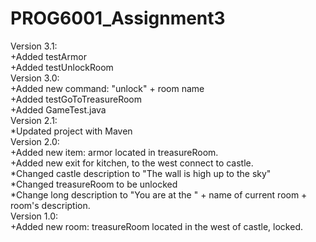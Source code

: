 # PROG6001_Assignment3
Version 3.1:<br />
  +Added testArmor<br />
  +Added testUnlockRoom<br />
Version 3.0:<br />
  +Added new command: "unlock" + room name<br />
  +Added testGoToTreasureRoom<br />
  +Added GameTest.java<br />
Version 2.1:<br />
  *Updated project with Maven<br />
Version 2.0:<br />
  +Added new item: armor located in treasureRoom.<br />
  +Added new exit for kitchen, to the west connect to castle.<br />
  *Changed castle description to "The wall is high up to the sky"<br />
  *Changed treasureRoom to be unlocked<br />
  *Change long description to "You are at the " + name of current room + room's description.<br />
Version 1.0: <br />
  +Added new room: treasureRoom located in the west of castle, locked.<br />

